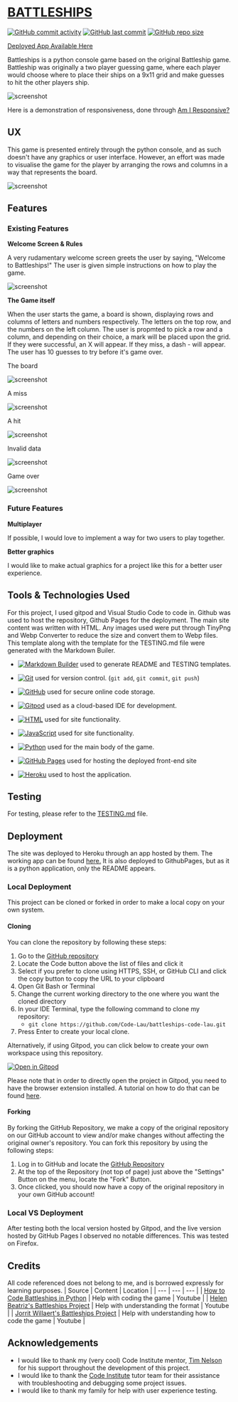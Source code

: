 # [BATTLESHIPS](https://code-lau.github.io/battleships-code-lau)


[![GitHub commit activity](https://img.shields.io/github/commit-activity/t/Code-Lau/battleships-code-lau)](https://github.com/Code-Lau/battleships-code-lau/commits/main)
[![GitHub last commit](https://img.shields.io/github/last-commit/Code-Lau/battleships-code-lau)](https://github.com/Code-Lau/battleships-code-lau/commits/main)
[![GitHub repo size](https://img.shields.io/github/repo-size/Code-Lau/battleships-code-lau)](https://github.com/Code-Lau/battleships-code-lau)

[Deployed App Available Here](https://battleships-code-lau-4e469f63a8e0.herokuapp.com/)

Battleships is a python console game based on the original Battleship game. Battleship was originally a two player guessing game, where each player would choose where to place their ships on a 9x11 grid and make guesses to hit the other players ship.

![screenshot](assets/documentation/amiresponsive.png)

Here is a demonstration of responsiveness, done through [Am I Responsive?](https://battleships-code-lau-4e469f63a8e0.herokuapp.com/)

## UX
This game is presented entirely through the python console, and as such doesn't have any graphics or user interface. However, an effort was made to visualise the game for the player by arranging the rows and columns in a way that represents the board.

![screenshot](assets/documentation/board.png)

## Features

### Existing Features

**Welcome Screen & Rules**

A very rudamentary welcome screen greets the user by saying, "Welcome to Battleships!" The user is given simple instructions on how to play the game.

![screenshot](assets/documentation/instructions.png)
      
**The Game itself**

When the user starts the game, a board is shown, displaying rows and columns of letters and numbers respectively. The letters on the top row, and the numbers on the left column. The user is propmted to pick a row and a column, and depending on their choice, a mark will be placed upon the grid. If they were successful, an X will appear. If they miss, a dash - will appear. The user has 10 guesses to try before it's game over.

The board

![screenshot](assets/documentation/board.png)

A miss

![screenshot](assets/documentation/boardmiss.png)

A hit

![screenshot](assets/documentation/boardhit.png)

Invalid data

![screenshot](assets/documentation/invaliddata.png)

Game over

![screenshot](assets/documentation/loss.png)

### Future Features

**Multiplayer**

If possible, I would love to implement a way for two users to play together.

**Better graphics**

I would like to make actual graphics for a project like this for a better user experience.

## Tools & Technologies Used
For this project, I used gitpod and Visual Studio Code to code in. Github was used to host the repository, Github Pages for the deployment. The main site content was written with HTML. Any images used were put through TinyPng and Webp Converter to reduce the size and convert them to Webp files. This template along with the template for the TESTING.md file were generated with the Markdown Builer.

- [![Markdown Builder](https://img.shields.io/badge/Markdown_Builder-grey?logo=markdown&logoColor=000000)](https://tim.2bn.dev/markdown-builder) used to generate README and TESTING templates.
- [![Git](https://img.shields.io/badge/Git-grey?logo=git&logoColor=F05032)](https://git-scm.com) used for version control. (`git add`, `git commit`, `git push`)

- [![GitHub](https://img.shields.io/badge/GitHub-grey?logo=github&logoColor=181717)](https://github.com) used for secure online code storage.
- [![Gitpod](https://img.shields.io/badge/Gitpod-grey?logo=gitpod&logoColor=FFAE33)](https://gitpod.io) used as a cloud-based IDE for development.
- [![HTML](https://img.shields.io/badge/HTML-grey?logo=html5&logoColor=E34F26)](https://en.wikipedia.org/wiki/HTML) used for site functionality.
- [![JavaScript](https://img.shields.io/badge/JavaScript-grey?logo=javascript&logoColor=F7DF1E)](https://www.javascript.com) used for site functionality.
- [![Python](https://img.shields.io/badge/Python%20-grey?logo=python&logoColor=222222)](https://www.python.org/) used for the main body of the game.
- [![GitHub Pages](https://img.shields.io/badge/GitHub_Pages-grey?logo=githubpages&logoColor=222222)](https://pages.github.com) used for hosting the deployed front-end site
- [![Heroku](https://img.shields.io/badge/Heroku-grey?logo=heroku&logoColor=222222)](https://heroku.com) used to host the application.


## Testing
For testing, please refer to the [TESTING.md](TESTING.md) file.

## Deployment

The site was deployed to Heroku through an app hosted by them. The working app can be found [here.](https://battleships-code-lau-4e469f63a8e0.herokuapp.com/) It is also deployed to GithubPages, but as it is a python application, only the README appears.

### Local Deployment

This project can be cloned or forked in order to make a local copy on your own system.

#### Cloning

You can clone the repository by following these steps:

1. Go to the [GitHub repository](https://github.com/Code-Lau/battleships-code-lau) 
2. Locate the Code button above the list of files and click it 
3. Select if you prefer to clone using HTTPS, SSH, or GitHub CLI and click the copy button to copy the URL to your clipboard
4. Open Git Bash or Terminal
5. Change the current working directory to the one where you want the cloned directory
6. In your IDE Terminal, type the following command to clone my repository:
	- `git clone https://github.com/Code-Lau/battleships-code-lau.git`
7. Press Enter to create your local clone.

Alternatively, if using Gitpod, you can click below to create your own workspace using this repository.

[![Open in Gitpod](https://gitpod.io/button/open-in-gitpod.svg)](https://gitpod.io/#https://github.com/Code-Lau/battleships-code-lau)

Please note that in order to directly open the project in Gitpod, you need to have the browser extension installed.
A tutorial on how to do that can be found [here](https://www.gitpod.io/docs/configure/user-settings/browser-extension).

#### Forking

By forking the GitHub Repository, we make a copy of the original repository on our GitHub account to view and/or make changes without affecting the original owner's repository.
You can fork this repository by using the following steps:

1. Log in to GitHub and locate the [GitHub Repository](https://github.com/Code-Lau/battleships-code-lau)
2. At the top of the Repository (not top of page) just above the "Settings" Button on the menu, locate the "Fork" Button.
3. Once clicked, you should now have a copy of the original repository in your own GitHub account!

### Local VS Deployment

After testing both the local version hosted by Gitpod, and the live version hosted by GitHub Pages I observed no notable differences. This was tested on Firefox.

## Credits 
All code referenced does not belong to me, and is borrowed expressly for learning purposes.
| Source | Content | Location |
| --- | --- | --- |
| [How to Code Battleships in Python](https://www.youtube.com/watch?v=tF1WRCrd_HQ) | Help with coding the game  | Youtube |
| [Helen Beatriz's Battleships Project](https://github.com/helenbeatriz/P3-Battleship) | Help with understanding the format | Youtube |
| [Jorrit Willaert's Battleships Project](https://github.com/JorritWillaert/PythonBattleshipGame) | Help with understanding how to code the game | Youtube |

## Acknowledgements
- I would like to thank my (very cool) Code Institute mentor, [Tim Nelson](https://github.com/TravelTimN) for his support throughout the development of this project.
- I would like to thank the [Code Institute](https://codeinstitute.net) tutor team for their assistance with troubleshooting and debugging some project issues.
- I would like to thank my family for help with user experience testing.